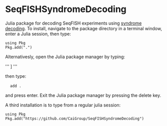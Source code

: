 # SeqFISHSyndromeDecoding

Julia package for decoding SeqFISH experiments using [syndrome decoding](https://en.wikipedia.org/wiki/Decoding_methods#Syndrome_decoding). To install, navigate to the package directory in a terminal window, enter a Julia session, then type:

```
using Pkg
Pkg.add(".")
```

Alternativesly, open the Julia package manager by typing:

'''
]
'''

then type:

<pre> <code> add . </code> </pre>

and press enter. Exit the Julia package manager by pressing the delete key.

A third installation is to type from a regular julia session:
```
using Pkg
Pkg.add("https://github.com/CaiGroup/SeqFISHSyndromeDecoding")
```
